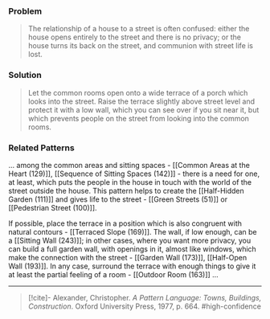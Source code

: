 ### Problem
>The relationship of a house to a street is often confused: either the house opens entirely to the street and there is no privacy; or the house turns its back on the street, and communion with street life is lost.

### Solution
>Let the common rooms open onto a wide terrace of a porch which looks into the street. Raise the terrace slightly above street level and protect it with a low wall, which you can see over if you sit near it, but which prevents people on the street from looking into the common rooms.

### Related Patterns
... among the common areas and sitting spaces - [[Common Areas at the Heart (129)]], [[Sequence of Sitting Spaces (142)]] - there is a need for one, at least, which puts the people in the house in touch with the world of the street outside the house. This pattern helps to create the [[Half-Hidden Garden (111)]] and gives life to the street - [[Green Streets (51)]] or [[Pedestrian Street (100)]].

If possible, place the terrace in a position which is also congruent with natural contours - [[Terraced Slope (169)]]. The wall, if low enough, can be a [[Sitting Wall (243)]]; in other cases, where you want more privacy, you can build a full garden wall, with openings in it, almost like windows, which make the connection with the street - [[Garden Wall (173)]], [[Half-Open Wall (193)]]. In any case, surround the terrace with enough things to give it at least the partial feeling of a room - [[Outdoor Room (163)]] ...

---
> [!cite]- Alexander, Christopher. _A Pattern Language: Towns, Buildings, Construction_. Oxford University Press, 1977, p. 664.
> #high-confidence 
